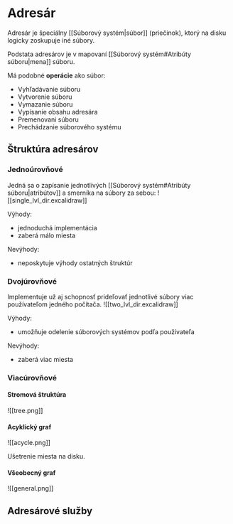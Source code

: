 # Adresár
Adresár je špeciálny [[Súborový systém|súbor]] (priečinok), ktorý na disku logicky zoskupuje iné súbory.

Podstata adresárov je v mapovaní [[Súborový systém#Atribúty súboru|mena]] súboru.

Má podobné **operácie** ako súbor:
- Vyhľadávanie súboru
- Vytvorenie súboru
- Vymazanie súboru
- Vypísanie obsahu adresára
- Premenovani súboru
- Prechádzanie súborového systému

## Štruktúra adresárov
### Jednoúrovňové
Jedná sa o zapísanie jednotlivých [[Súborový systém#Atribúty súboru|atribútov]] a smerníka na súbory za sebou:
![[single_lvl_dir.excalidraw]]

Výhody:
- jednoduchá implementácia
- zaberá málo miesta

Nevýhody:
- neposkytuje výhody ostatných štruktúr 

### Dvojúrovňové
Implementuje už aj schopnosť prideľovať jednotlivé súbory viac používateľom jedného počítača.
![[two_lvl_dir.excalidraw]]

Výhody:
- umožňuje odelenie súborových systémov podľa používateľa

Nevýhody:
- zaberá viac miesta

### Viacúrovňové
#### Stromová štruktúra
![[tree.png]]
#### Acyklický graf
![[acycle.png]]

Ušetrenie miesta na disku.
#### Všeobecný graf
![[general.png]]

## Adresárové služby
